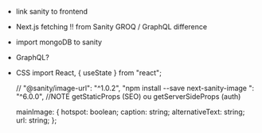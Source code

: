 - link sanity to frontend
- Next.js fetching !!
  from Sanity GROQ / GraphQL
  difference
- import mongoDB to sanity
- GraphQL?
- CSS
  import React, { useState } from "react";

  // "@sanity/image-url": "^1.0.2",
  "npm install --save next-sanity-image
  ": "^6.0.0",
  //NOTE getStaticProps (SEO) ou getServerSideProps (auth)

  mainImage: {
  hotspot: boolean;
  caption: string;
  alternativeText: string;
  url: string;
  };
